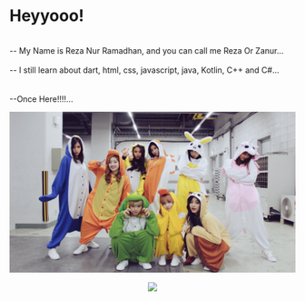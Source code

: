 <h1>Heyyooo!</h1>

<br>-- My Name is Reza Nur Ramadhan, and you can call me Reza Or Zanur...</br>
<br>-- I still learn about dart, html, css, javascript, java, Kotlin, C++ and C#...</br>
<br></br>
--Once Here!!!!...

<a href=#><img src="wallpaperflare.com_wallpaper (6).jpg"></a>
<p align="center"> 
  <img src="https://profile-counter.glitch.me/RzaNrRmdhn/count.svg" />
</p>

